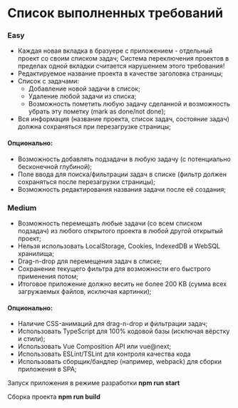 <h1>Список выполненных требований</h1>

<h3>Easy</h3>
<ul>
  <li>Каждая новая вкладка в бразуере с приложением - отдельный проект со своим списком задач;
  Система переключения проектов в пределах одной вкладки считается нарушением этого требования!</li>
  <li>Редактируемое название проекта в качестве заголовка страницы;</li>
  <li>Список с задачами:
    <ul>
      <li>Добавление новой задачи в список;</li>
      <li>Удаление любой задачи из списка;</li>
      <li>Возможность пометить любую задачу сделанной и возможность убрать эту пометку (mark as done/not done);</li>
    </ul>
  </li>
  <li>Вся информация (название проекта, список задач, состояние задач) должна сохраняться при перезагрузке страницы;</li>

</ul>

<h4>Опционально:</h4>
<ul>
    <li>Возможность добавлять подзадачи в любую задачу (с потенциально бесконечной глубиной);</li>
    <li>Поле ввода для поиска/фильтрации задач в списке (фильтр должен сохраняться после перезагрузки страницы);</li>
    <li>Возможность редактирования названия задачи после её создания;</li>
</ul>

<h3>Medium</h3>
<ul>
    <li>Возможность перемещать любые задачи (со всем списком подзадач) из любого открытого проекта в любой другой открытый проект;</li>
    <li>Нельзя использовать LocalStorage, Cookies, IndexedDB и WebSQL хранилища;</li>
    <liЭкспорт проекта в файл / импорт проекта из файлаli>
    <li>Drag-n-drop для перемещения задач в списке;</li>
    <li>Сохранение текущего фильтра для возможности его быстрого применения потом;</li>
    <li>Итоговое приложение должно весить не более 200 KB (сумма всех загружаемых файлов, исключая картинки);</li>
</ul>

<h4>Опционально:</h4>
<ul>
    <li>Наличие CSS-анимаций для drag-n-drop и фильтрации задач;</li>
    <li>Использовать TypeScript для 100% кодовой базы (исключая вёрстку и стили);</li>
    <li>Использовать Vue Composition API или vue@next;</li>
    <li>Использовать ESLint/TSLint для контроля качества кода</li>
    <li>Использовать сборщик/бандлер (например, webpack) для сборки приложения в SPA;</li>
</ul>

<p>Запуск приложения в режиме разработки <b>npm run start</b></p>
<p>Сборка проекта <b>npm run build</b></p>

